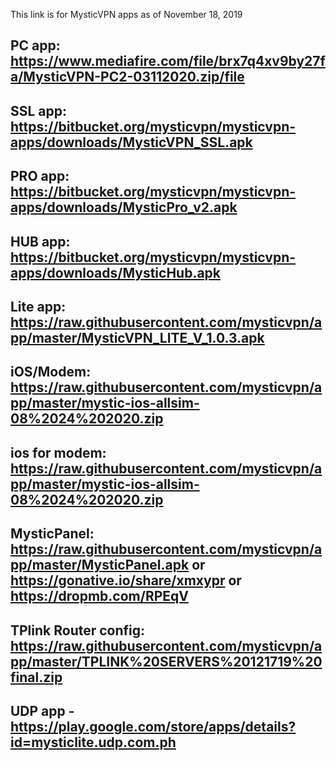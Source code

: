 This link is for MysticVPN apps as of November 18, 2019

PC app: https://www.mediafire.com/file/brx7q4xv9by27fa/MysticVPN-PC2-03112020.zip/file
----------------------------------------------------------------------------------------
SSL app: https://bitbucket.org/mysticvpn/mysticvpn-apps/downloads/MysticVPN_SSL.apk
----------------------------------------------------------------------------------------
PRO app: https://bitbucket.org/mysticvpn/mysticvpn-apps/downloads/MysticPro_v2.apk
----------------------------------------------------------------------------------------
HUB app: https://bitbucket.org/mysticvpn/mysticvpn-apps/downloads/MysticHub.apk
----------------------------------------------------------------------------------------
Lite app: https://raw.githubusercontent.com/mysticvpn/app/master/MysticVPN_LITE_V_1.0.3.apk
----------------------------------------------------------------------------------------
iOS/Modem: https://raw.githubusercontent.com/mysticvpn/app/master/mystic-ios-allsim-08%2024%202020.zip
----------------------------------------------------------------------------------------
ios for modem: https://raw.githubusercontent.com/mysticvpn/app/master/mystic-ios-allsim-08%2024%202020.zip
----------------------------------------------------------------------------------------
MysticPanel: https://raw.githubusercontent.com/mysticvpn/app/master/MysticPanel.apk or https://gonative.io/share/xmxypr or https://dropmb.com/RPEqV
----------------------------------------------------------------------------------------
TPlink Router config: https://raw.githubusercontent.com/mysticvpn/app/master/TPLINK%20SERVERS%20121719%20final.zip
----------------------------------------------------------------------------------------
UDP app - https://play.google.com/store/apps/details?id=mysticlite.udp.com.ph
----------------------------------------------------------------------------------------
